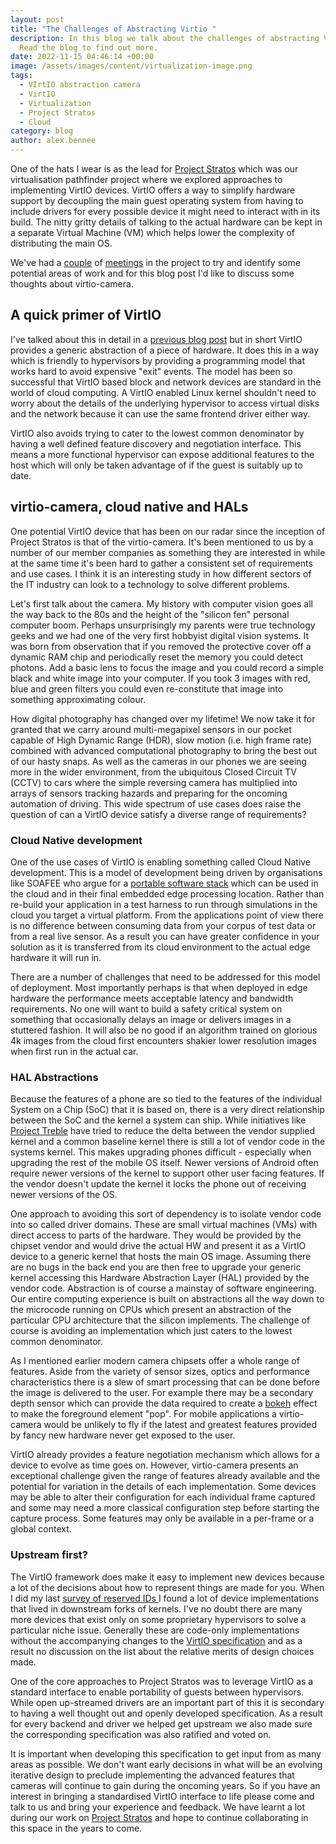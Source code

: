 ```yaml
---
layout: post
title: "The Challenges of Abstracting Virtio "
description: In this blog we talk about the challenges of abstracting Virtio.
  Read the blog to find out more.
date: 2022-11-15 04:46:14 +00:00
image: /assets/images/content/virtualization-image.png
tags:
  - VIrtIO abstraction camera
  - VirtIO
  - Virtualization
  - Project Stratos
  - Cloud
category: blog
author: alex.bennee
---
```

One of the hats I wear is as the lead for [Project Stratos](https://linaro.atlassian.net/wiki/spaces/STR/overview) which was our virtualisation pathfinder project where we explored approaches to implementing VirtIO devices. VirtIO offers a way to simplify hardware support by decoupling the main guest operating system from having to include drivers for every possible device it might need to interact with in its build. The nitty gritty details of talking to the actual hardware can be kept in a separate Virtual Machine (VM) which helps lower the complexity of distributing the main OS.

We've had a [couple](https://linaro.atlassian.net/wiki/spaces/STR/pages/28765880340/2022-09-30+Project+Stratos+Meeting+notes) of [meetings](https://linaro.atlassian.net/wiki/spaces/STR/pages/28771778789/2022-10-14+Project+Stratos+Meeting+notes) in the project to try and identify some potential areas of work and for this blog post I'd like to discuss some thoughts about virtio-camera.

## A quick primer of VirtIO

I've talked about this in detail in a [previous blog post](https://www.linaro.org/blog/virtio-work/) but in short VirtIO provides a generic abstraction of a piece of hardware. It does this in a way which is friendly to hypervisors by providing a programming model that works hard to avoid expensive "exit" events. The model has been so successful that VirtIO based block and network devices are standard in the world of cloud computing. A VirtIO enabled Linux kernel shouldn't need to worry about the details of the underlying hypervisor to access virtual disks and the network because it can use the same frontend driver either way.

VirtIO also avoids trying to cater to the lowest common denominator by having a well defined feature discovery and negotiation interface. This means a more functional hypervisor can expose additional features to the host which will only be taken advantage of if the guest is suitably up to date.

## virtio-camera, cloud native and HALs

One potential VirtIO device that has been on our radar since the inception of Project Stratos is that of the virtio-camera. It's been mentioned to us by a number of our member companies as something they are interested in while at the same time it's been hard to gather a consistent set of requirements and use cases. I think it is an interesting study in how different sectors of the IT industry can look to a technology to solve different problems.

Let's first talk about the camera. My history with computer vision goes all the way back to the 80s and the height of the "silicon fen" personal computer boom. Perhaps unsurprisingly my parents were true technology geeks and we had one of the very first hobbyist digital vision systems. It was born from observation that if you removed the protective cover off a dynamic RAM chip and periodically reset the memory you could detect photons. Add a basic lens to focus the image and you could record a simple black and white image into your computer. If you took 3 images with red, blue and green filters you could even re-constitute that image into something approximating colour.

How digital photography has changed over my lifetime! We now take it for granted that we carry around multi-megapixel sensors in our pocket capable of High Dynamic Range (HDR), slow motion (i.e. high frame rate) combined with advanced computational photography to bring the best out of our hasty snaps. As well as the cameras in our phones we are seeing more in the wider environment, from the ubiquitous Closed Circuit TV (CCTV) to cars where the simple reversing camera has multiplied into arrays of sensors tracking hazards and preparing for the oncoming automation of driving. This wide spectrum of use cases does
raise the question of can a VirtIO device satisfy a diverse range of requirements?

### Cloud Native development

One of the use cases of VirtIO is enabling something called Cloud Native development. This is a model of development being driven by organisations like SOAFEE who argue for a [portable software stack](https://www.arm.com/blogs/blueprint/cloud-native-automotive-development) which can be used in the cloud and in their final embedded edge processing location. Rather than re-build your application in a test harness to run through simulations in the cloud you target a virtual platform. From the applications point of view there is no difference between consuming data from your corpus of test data or from a real  live sensor. As a result you can have greater confidence in your solution as it is transferred from its cloud environment to the actual edge hardware it will run in.

There are a number of challenges that need to be addressed for this model of deployment. Most importantly perhaps is that when deployed in edge hardware the performance meets acceptable latency and bandwidth requirements. No one will want to build a safety critical system on something that occasionally delays an image or delivers images in a stuttered fashion. It will also be no good if an algorithm trained on glorious 4k images from the cloud first encounters shakier lower resolution images when first run in the actual car.

### HAL Abstractions

Because the features of a phone are so tied to the features of the individual System on a Chip (SoC) that it is based on, there is a very direct relationship between the SoC and the kernel a system can ship. While initiatives like [Project Treble](https://arstechnica.com/gadgets/2017/05/google-hopes-to-fix-android-updates-no-really-with-project-treble/) have tried to reduce the delta  between the vendor supplied kernel and a common baseline kernel there is still a lot of vendor code in the systems kernel. This makes upgrading phones difficult - especially when upgrading the rest of the mobile OS itself. Newer versions of Android often require newer versions of the kernel to support other user facing features. If the vendor doesn't update the kernel it locks the phone out of receiving newer versions of the OS.

One approach to avoiding this sort of dependency is to isolate vendor code into so called driver domains. These are small virtual machines (VMs) with direct access to parts of the hardware. They would be provided by the chipset vendor and would drive the actual HW and  present it as a VirtIO device to a generic kernel that hosts the main OS image. Assuming there are no bugs in the back end you are then free to upgrade your generic kernel accessing this Hardware Abstraction Layer (HAL) provided by the vendor code.
Abstraction is of course a mainstay of software engineering. Our entire computing experience is built on abstractions all the way down to the microcode running on CPUs which present an abstraction of the particular CPU architecture that the silicon implements. The challenge of course is avoiding an implementation which just caters to the lowest common denominator.

As I mentioned earlier modern camera chipsets offer a whole range of features. Aside from the variety of sensor sizes, optics and performance characteristics there is a slew of smart processing that can be done before the image is delivered to the user. For example there may be a secondary depth sensor which can provide the data required to create a [bokeh](https://en.wikipedia.org/wiki/Bokeh) effect to make the foreground element "pop". For mobile applications a virtio-camera would be unlikely to fly if the latest and greatest features provided by fancy new hardware never get exposed to the user.

VirtIO already provides a feature negotiation mechanism which allows for a device to evolve as time goes on. However, virtio-camera presents an exceptional challenge given the range of features already available and the potential for variation in the details of each implementation. Some devices may be able to alter their configuration for each individual  frame captured and some may need a more classical configuration step before starting the capture process. Some features may only be available in a per-frame or a global context.

### Upstream first?

The VirtIO framework does make it easy to implement new devices because a lot of the decisions about how to represent things are made for you. When I did my last [survey of reserved IDs ](https://op-lists.linaro.org/archives/list/stratos-dev@op-lists.linaro.org/thread/VPLKMBWYB4PG2X5MTACUIW5SBGBP5HVF/#QD5W5PPV4XTG7TB7QJYQRYKI75SQS3YC)I found a lot of device implementations that lived in downstream forks of kernels. I've no doubt there are many more devices that exist only on some proprietary hypervisors to solve a particular niche issue. Generally these are code-only implementations without the accompanying changes to the [VirtIO specification](https://docs.oasis-open.org/virtio/virtio/v1.2/csd01/virtio-v1.2-csd01.html#x1-64100019) and as a result no discussion on the list about the relative merits of design choices made.

One of the core approaches to Project Stratos was to leverage VirtIO as a standard interface to enable portability of guests between hypervisors. While open up-streamed drivers are an important part of this it is secondary to having a well thought out and openly developed
specification. As a result for every backend and driver we helped get upstream we also made sure the corresponding specification was also ratified and voted on.

It is important when developing this specification to get input from as many areas as possible. We don't want early decisions in what will be an evolving iterative design to preclude implementing the advanced features that cameras will continue to gain during the oncoming years. So if you have an interest in bringing a standardised VirtIO interface to life please come and talk to us and bring your experience and feedback. We have learnt a lot during our work on [Project Stratos](https://linaro.atlassian.net/wiki/spaces/STR/overview) and hope to continue collaborating in this space in the years to come.